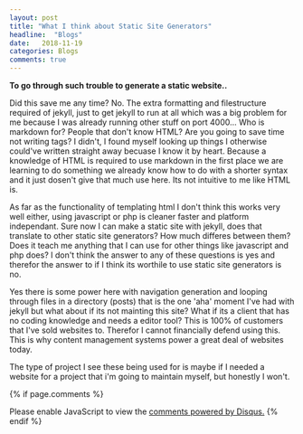 ```yaml
---
layout: post
title: "What I think about Static Site Generators"
headline:  "Blogs"
date:   2018-11-19
categories: Blogs
comments: true
---
```


**To go through such trouble to generate a static website..**

Did this save me any time? No. The extra formatting and filestructure required of jekyll, just to get jekyll to run at all which was a big problem for me because I was already running other stuff on port 4000... Who is markdown for? People that don't know HTML? Are you going to save time not writing tags? I didn't, I found myself looking up things I otherwise could've written straight away becuase I know it by heart. Because a knowledge of HTML is required to use
markdown in the first place we are learning to do something we already know how to do with a shorter syntax and it just dosen't give that much use here. Its not intuitive to me like HTML is.

As far as the functionality of templating html I don't think this works very well either, using javascript or php is cleaner faster and platform independant. Sure now I can make a static site with jekyll, does that translate to other static site generators? How much differes between them? Does it teach me anything that I can use for other things like javascript and php does? I don't think the answer to any of these questions is yes and therefor the answer to if I think its worthile to use static site generators is no.

Yes there is some power here with navigation generation and looping through files in a directory (posts) that is the one 'aha' moment I've had with jekyll but
what about if its not mainting this site? What if its a client that has no coding knowledge and needs a editor tool? This is 100% of customers that I've sold
websites to. Therefor I cannot financially defend using this. This is why content management systems power a great deal of websites today.

The type of project I see these being used for is maybe if I needed a website for a project that i'm going to maintain myself, but honestly I won't.


{% if page.comments %}
<div id="disqus_thread"></div>
<script>

/**
*  RECOMMENDED CONFIGURATION VARIABLES: EDIT AND UNCOMMENT THE SECTION BELOW TO INSERT DYNAMIC VALUES FROM YOUR PLATFORM OR CMS.
*  LEARN WHY DEFINING THESE VARIABLES IS IMPORTANT: https://disqus.com/admin/universalcode/#configuration-variables*/
/*
var disqus_config = function () {
this.page.url = PAGE_URL;  // Replace PAGE_URL with your page's canonical URL variable
this.page.identifier = PAGE_IDENTIFIER; // Replace PAGE_IDENTIFIER with your page's unique identifier variable
};
*/
(function() { // DON'T EDIT BELOW THIS LINE
var d = document, s = d.createElement('script');
s.src = 'https://examination-1-1.disqus.com/embed.js';
s.setAttribute('data-timestamp', +new Date());
(d.head || d.body).appendChild(s);
})();
</script>
<noscript>Please enable JavaScript to view the <a href="https://disqus.com/?ref_noscript">comments powered by Disqus.</a></noscript>
{% endif %}